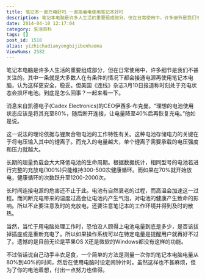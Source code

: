 ```yaml
---
title: 笔记本一直充电好吗 一直插着电使用笔记本好吗
description: 笔记本电脑是许多人生活的重要组成部分，但在日常使用中，许多细节是我们不甚关注的。其中一条就是大多数人在有条件的情况下都会接通电源再使用笔记本电脑，认为这样更安全，稳妥。但美国《连线》杂志3月10日报道称时刻处于充电状态会损坏电池。到底是怎么回事？一起来看一下。消息来自凯德电子(CadexElectronics)的CEO伊西多·布克曼。“理想的电池使用状态应该是将其充至
date: 2014-04-10 12:17:04
category: 生活百科
tags: []
post_id: 1518
alias: yizhichadianyongbijibenhaoma
ViewNums: 2582
---
```


笔记本电脑是许多人生活的重要组成部分，但在日常使用中，许多细节是我们不甚关注的。其中一条就是大多数人在有条件的情况下都会接通电源再使用笔记本电脑，认为这样更安全，稳妥。但美国《连线》杂志3月10日报道称时刻处于充电状态会损坏电池。到底是怎么回事？一起来看一下。

消息来自凯德电子(Cadex Electronics)的CEO伊西多·布克曼。“理想的电池使用状态应该是将其充至80%，随后断开连接，让电量降至40%后再恢复充电。”他如是说。

这一说法的理论依据与锂聚合物电池的工作特性有关。这种电池存储电力的关键在于将电压输入其中的锂离子。而充入的电量越大，单个锂离子需要承载的电压强度和压力就越大。

长期的超量负载会大大降低电池的生命周期。根据数据统计，相同型号的电池若进行完整的充放电(100%)只能维持300-500次健康循环。而如果在70%就开始放电，健康循环的次数跃升至1200-2000次。

长时间连接电源的危害还不止于此。电池有自然衰老的过程，而高温会加速这一过程。而间断充电带来的温度过高会让电池内产生气泡，对电池的健康产生致命的影响。所以不止要注意及时的充放电，还要注意笔记本的工作环境并得到及时的散热。

当然，当忙于用电脑处理工作时，恐怕没人顾得上电池电量到底是多少，是否该拔掉插座或是重新充电了。所以如果操作系统可以在特定电量是提醒用户就再好不过了。遗憾的是目前无论是苹果OS X还是微软的Windows都没有这样的功能。

不过俗话说自己动手丰衣足食，一个简单的方法是测量一次你的笔记本电脑电量从80%到40%的时间，然后在使用电脑时设定闹钟计时。虽然这样也不甚麻烦，但为了你的电池着想，付出一点努力也值得。

